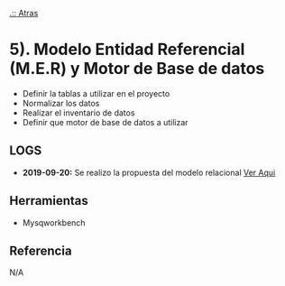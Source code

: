 [.:: Atras](https://github.com/wizanchez/team_losdos)
# 5). Modelo Entidad Referencial (M.E.R) y Motor de Base de datos 

- Definir la tablas a utilizar en el proyecto
- Normalizar los datos
- Realizar el inventario de datos
- Definir que motor de base de datos a utilizar

## LOGS

- **2019-09-20:** Se realizo la propuesta del modelo relacional [ Ver Aqui](https://github.com/wizanchez/team_losdos/blob/master/5.modelo_MER/ubersan_mer.png)

## Herramientas

- Mysqworkbench

## Referencia
N/A